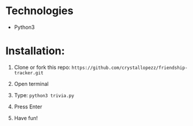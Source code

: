 # Technologies
* Python3

# Installation:
1. Clone or fork this repo: 
````https://github.com/crystallopezz/friendship-tracker.git````

2. Open terminal

3. Type: ```python3 trivia.py```

4. Press Enter

5. Have fun!
